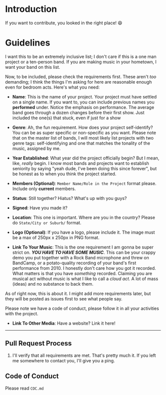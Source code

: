 # Introduction
If you want to contribute, you looked in the right place! :smile:

# Guidelines
I want this to be an extremely inclusive list; I don't care if this is a one man project or a ten-person band. If you are making music in your hometown, I want your band on this list.

Now, to be included, please check the requirements first. These aren't *too* demanding; I think the things I'm asking for here are reasonable enough even for bedroom acts. Here's what you need:

* **Name**: This is the name of your project. Your project must have settled on a single name. If you want to, you can include previous names you **performed** under. Notice the emphasis on
performance. The average band goes through a dozen changes before their first show. Just included the one(s) that stuck, even if just for a show

* **Genre**: Ah, the fun requirement. How does your project self-identify? You can be as super specific or non-specific as you want. Please note that on the master list of bands, I will most likely list projects with two genre tags: self-identifying and one that matches the tonality of the music, assigned by me.

* **Year Established**: What year did the project officially begin? But I mean, like, *really* begin. I know most bands and projects want to establish seniority by saying "yeah dude, I've been doing this since forever", but be honest as to when you think the project started.

* **Members (Optional)**: `Member Name/Role in the Project` format please. Include only **current** members.

* **Status**: Still together? Hiatus? What's up with you guys?

* **Signed**: Have you made it?

* **Location**: This one is important. Where are you in the country? Please do `State/City or Suburb/` format.

* **Logo (Optional)**: If you have a logo, please include it. The image must be a max of 250px x 250px in PNG format.

* **Link To Your Music**: This is the one requirement I am gonna be super strict on. ***YOU HAVE TO HAVE SOME MUSIC***. This can be your crappy demo you put together with a Rock Band microphone and threw on BandCamp, or a potato-quality recording of your band's first performance from 2010. I honestly don't care how you got it recorded. What matters is that you have _something_ recorded. Claiming you are musical act without music is what I like to call a *cloud act*. A lot of mass (ideas) and no substance to back them.

As of right now, this is about it. I might add more requirements later, but they will be posted as issues first to see what people say.

Please note we have a code of conduct, please follow it in all your activities with the project.

* **Link To Other Media**: Have a website? Link it here!
***

## Pull Request Process

1. I'll verify that all requirements are met. That's pretty much it. If you left me somewhere to contact you, I'll give you a ping.

## Code of Conduct
Please read `COC.md`
